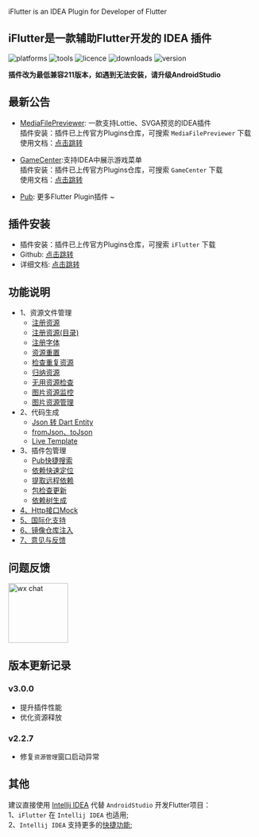 <!-- Plugin description -->
iFlutter is an IDEA Plugin for Developer of Flutter
<!-- Plugin description end -->

## iFlutter是一款辅助Flutter开发的 IDEA 插件

![platforms](https://img.shields.io/badge/platforms-macos%20%7C%20windows%20%7C%20linux-blue)
![tools](https://img.shields.io/badge/idea-intellij_IDEA%20%7C%20AndroidStudio-blue)
![licence](https://img.shields.io/badge/licence-MIT-blue)
![downloads](https://img.shields.io/jetbrains/plugin/d/18457)
![version](https://img.shields.io/jetbrains/plugin/v/18457)

**插件改为最低兼容211版本，如遇到无法安装，请升级AndroidStudio**

## 最新公告

- [MediaFilePreviewer](https://github.com/YangLang116/MediaFilePreviewer): 一款支持Lottie、SVGA预览的IDEA插件  
  插件安装：插件已上传官方Plugins仓库，可搜索 `MediaFilePreviewer` 下载  
  使用文档：[点击跳转](https://iflutter.toolu.cn/content/chapter-7/part-1.html)

- [GameCenter](https://github.com/YangLang116/GameCenter):支持IDEA中展示游戏菜单  
  插件安装：插件已上传官方Plugins仓库，可搜索 `GameCenter` 下载  
  使用文档：[点击跳转](https://iflutter.toolu.cn/content/chapter-8/part-1.html)

- [Pub](https://pub.dev/publishers/iflutter.toolu.cn/packages): 更多Flutter Plugin插件 ~

## 插件安装

- 插件安装：插件已上传官方Plugins仓库，可搜索 `iFlutter` 下载
- Github: [点击跳转](https://github.com/YangLang116/iFlutter)
- 详细文档: [点击跳转](https://iflutter.toolu.cn)

## 功能说明

- 1、资源文件管理
    - [注册资源](https://iflutter.toolu.cn/content/chapter-1/part-1.html)
    - [注册资源(目录)](https://iflutter.toolu.cn/content/chapter-1/part-2.html)
    - [注册字体](https://iflutter.toolu.cn/content/chapter-1/part-3.html)
    - [资源重置](https://iflutter.toolu.cn/content/chapter-1/part-4.html)
    - [检查重复资源](https://iflutter.toolu.cn/content/chapter-1/part-5.html)
    - [归纳资源](https://iflutter.toolu.cn/content/chapter-1/part-6.html)
    - [无用资源检查](https://iflutter.toolu.cn/content/chapter-1/part-7.html)
    - [图片资源监控](https://iflutter.toolu.cn/content/chapter-1/part-8.html)
    - [图片资源管理](https://iflutter.toolu.cn/content/chapter-1/part-9.html)
- 2、代码生成
    - [Json 转 Dart Entity](https://iflutter.toolu.cn/content/chapter-2/part-1.html)
    - [fromJson、toJson](https://iflutter.toolu.cn/content/chapter-2/part-2.html)
    - [Live Template](https://iflutter.toolu.cn/content/chapter-2/part-3.html)
- 3、插件包管理
    - [Pub快捷搜索](https://iflutter.toolu.cn/content/chapter-3/part-1.html)
    - [依赖快速定位](https://iflutter.toolu.cn/content/chapter-3/part-2.html)
    - [提取远程依赖](https://iflutter.toolu.cn/content/chapter-3/part-3.html)
    - [包检查更新](https://iflutter.toolu.cn/content/chapter-3/part-4.html)
    - [依赖树生成](https://iflutter.toolu.cn/content/chapter-3/part-5.html)
- [4、Http接口Mock](https://iflutter.toolu.cn/content/chapter-4/part-1.html)
- [5、国际化支持](https://iflutter.toolu.cn/content/chapter-5/part-1.html)
- [6、镜像仓库注入](https://iflutter.toolu.cn/content/chapter-6/part-1.html)
- [7、意见与反馈](https://iflutter.toolu.cn/content/chapter-10/part-1.html)

## 问题反馈

  <img src="https://cdn.jsdelivr.net/gh/YangLang116/iFlutter-Document/configs/iflutter_wechat.png" width="120"  alt="wx chat"/>

## 版本更新记录

### v3.0.0

- 提升插件性能
- 优化资源释放

### v2.2.7

- 修复`资源管理`窗口启动异常

## 其他

建议直接使用 [Intellij IDEA](https://www.jetbrains.com/idea/) 代替 `AndroidStudio` 开发Flutter项目：  
1、`iFlutter` 在 `Intellij IDEA` 也适用;  
2、`Intellij IDEA`
支持更多的[快捷功能](https://medium.com/flutter-community/flutter-ide-shortcuts-for-faster-development-2ef45c51085b);
